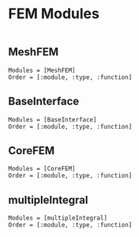 # FEM Modules

```@contents
```

## MeshFEM

```@autodocs
Modules = [MeshFEM]
Order = [:module, :type, :function]
```

## BaseInterface

```@autodocs
Modules = [BaseInterface]
Order = [:module, :type, :function]
```

## CoreFEM

```@autodocs
Modules = [CoreFEM]
Order = [:module, :type, :function]
```

## multipleIntegral

```@autodocs
Modules = [multipleIntegral]
Order = [:module, :type, :function]
```
